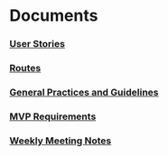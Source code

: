 # Documents
### [User Stories](https://github.com/xternprojects/fundfest-documentation/wiki/Users)
### [Routes](https://github.com/xternprojects/fundfest-backend/blob/master/API.md)
### [General Practices and Guidelines](https://github.com/xternprojects/fundfest-documentation/wiki/General-Practices)
### [MVP Requirements](https://github.com/xternprojects/fundfest-documentation/wiki/Minimum-Viable-Product-Requirements-(Incomplete))
### [Weekly Meeting Notes](https://github.com/xternprojects/fundfest-documentation/wiki/Meeting-notes)
